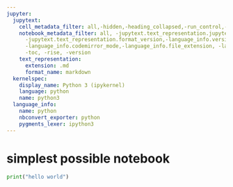 ```yaml
---
jupyter:
  jupytext:
    cell_metadata_filter: all,-hidden,-heading_collapsed,-run_control,-trusted,-editable
    notebook_metadata_filter: all, -jupytext.text_representation.jupytext_version,
      -jupytext.text_representation.format_version,-language_info.version, -language_info.codemirror_mode.version,
      -language_info.codemirror_mode,-language_info.file_extension, -language_info.mimetype,
      -toc, -rise, -version
    text_representation:
      extension: .md
      format_name: markdown
  kernelspec:
    display_name: Python 3 (ipykernel)
    language: python
    name: python3
  language_info:
    name: python
    nbconvert_exporter: python
    pygments_lexer: ipython3
---
```


# simplest possible notebook

```python
print("hello world")
```
